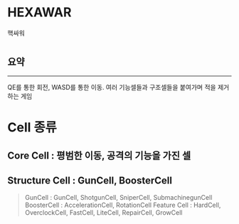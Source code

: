 # HEXAWAR
핵싸워
#
#
## 요약
-----------
QE를 통한 회전, WASD를 통한 이동.
여러 기능셀들과 구조셀들을 붙여가며 적을 제거하는 게임
# Cell 종류
## Core Cell : 평범한 이동, 공격의 기능을 가진 셀
## Structure Cell : GunCell, BoosterCell
>GunCell : GunCell, ShotgunCell, SniperCell, SubmachinegunCell
>BoosterCell : AccelerationCell, RotationCell
>Feature Cell : HardCell, OverclockCell, FastCell, LiteCell, RepairCell, GrowCell
# 

